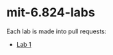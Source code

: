 # mit-6.824-labs

Each lab is made into pull requests:
- [Lab 1](https://github.com/QiuHaohao/mit-6.824-labs/pull/1)
